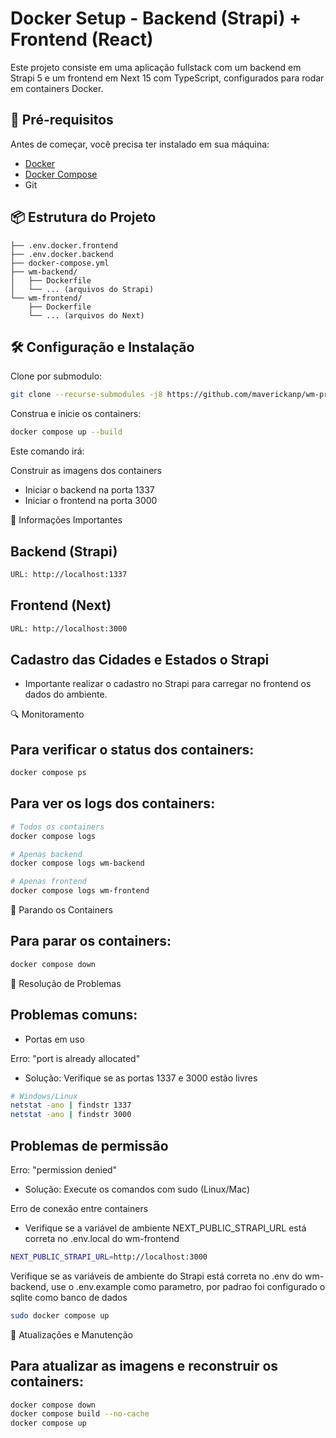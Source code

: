 # Docker Setup - Backend (Strapi) + Frontend (React)

Este projeto consiste em uma aplicação fullstack com um backend em Strapi 5 e um frontend em Next 15 com TypeScript, configurados para rodar em containers Docker.

## 🚀 Pré-requisitos

Antes de começar, você precisa ter instalado em sua máquina:

- [Docker](https://www.docker.com/get-started)
- [Docker Compose](https://docs.docker.com/compose/install/)
- Git

## 📦 Estrutura do Projeto

```.
├── .env.docker.frontend
├── .env.docker.backend
├── docker-compose.yml
├── wm-backend/
│   ├── Dockerfile
│   └── ... (arquivos do Strapi)
└── wm-frontend/
    ├── Dockerfile
    └── ... (arquivos do Next)
```

## 🛠️ Configuração e Instalação

Clone por submodulo:

```bash
git clone --recurse-submodules -j8 https://github.com/maverickanp/wm-project.git
```

Construa e inicie os containers:

```bash
docker compose up --build
```

Este comando irá:

Construir as imagens dos containers

- Iniciar o backend na porta 1337
- Iniciar o frontend na porta 3000

📝 Informações Importantes

## Backend (Strapi)

```bash
URL: http://localhost:1337
```

## Frontend (Next)

```bash
URL: http://localhost:3000
```

## Cadastro das Cidades e Estados o Strapi

- Importante realizar o cadastro no Strapi para carregar no frontend os dados do ambiente.

🔍 Monitoramento

## Para verificar o status dos containers:

```bash
docker compose ps
```

## Para ver os logs dos containers:

```bash
# Todos os containers
docker compose logs

# Apenas backend
docker compose logs wm-backend

# Apenas frontend
docker compose logs wm-frontend
```

🛑 Parando os Containers

## Para parar os containers:

```bash
docker compose down
```

🔧 Resolução de Problemas

## Problemas comuns:

- Portas em uso

Erro: "port is already allocated"

- Solução: Verifique se as portas 1337 e 3000 estão livres

```bash
# Windows/Linux
netstat -ano | findstr 1337
netstat -ano | findstr 3000
```

## Problemas de permissão

Erro: "permission denied"

- Solução: Execute os comandos com sudo (Linux/Mac)

Erro de conexão entre containers

- Verifique se a variável de ambiente NEXT_PUBLIC_STRAPI_URL está correta no .env.local do wm-frontend

```bash
NEXT_PUBLIC_STRAPI_URL=http://localhost:3000
```

Verifique se as variáveis de ambiente do Strapi está correta no .env do wm-backend, use o .env.example como parametro, por padrao foi configurado o sqlite como banco de dados

```bash
sudo docker compose up
```

🔄 Atualizações e Manutenção

## Para atualizar as imagens e reconstruir os containers:

```bash
docker compose down
docker compose build --no-cache
docker compose up
```
